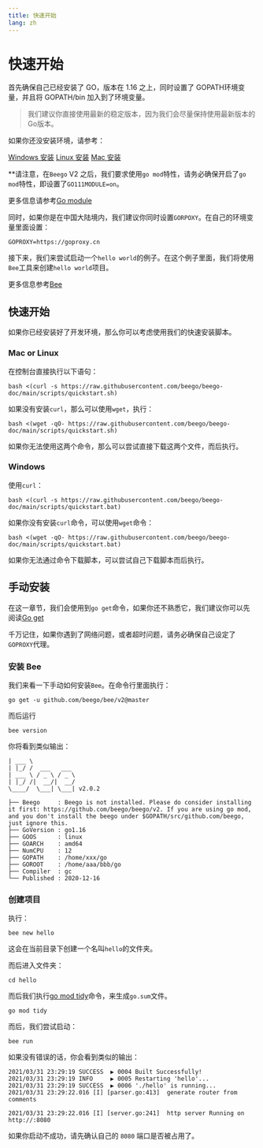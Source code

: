 ```yaml
---
title: 快速开始
lang: zh
---
```

# 快速开始

首先确保自己已经安装了 GO，版本在 1.16 之上，同时设置了 GOPATH环境变量，并且将 GOPATH/bin 加入到了环境变量。

> 我们建议你直接使用最新的稳定版本，因为我们会尽量保持使用最新版本的Go版本。

如果你还没安装环境，请参考：

[Windows 安装](install_go_windows.md)
[Linux 安装](install_go_linux.md)
[Mac 安装](install_go_mac.md)

**请注意，在`Beego` V2 之后，我们要求使用`go mod`特性，请务必确保开启了`go mod`特性，即设置了`GO111MODULE=on`。

更多信息请参考[Go module](go_mod.md)

同时，如果你是在中国大陆境内，我们建议你同时设置`GORPOXY`。在自己的环境变量里面设置：
```shell
GOPROXY=https://goproxy.cn
```

接下来，我们来尝试启动一个`hello world`的例子。在这个例子里面，我们将使用`Bee`工具来创建`hello world`项目。

更多信息参考[Bee](bee)

## 快速开始

如果你已经安装好了开发环境，那么你可以考虑使用我们的快速安装脚本。

### Mac or Linux

在控制台直接执行以下语句：

```shell
bash <(curl -s https://raw.githubusercontent.com/beego/beego-doc/main/scripts/quickstart.sh)
```
如果没有安装`curl`，那么可以使用`wget`，执行：

```shell
bash <(wget -qO- https://raw.githubusercontent.com/beego/beego-doc/main/scripts/quickstart.sh)
```

如果你无法使用这两个命令，那么可以尝试直接下载这两个文件，而后执行。

### Windows 

使用`curl`：

```shell
bash <(curl -s https://raw.githubusercontent.com/beego/beego-doc/main/scripts/quickstart.bat)
```
如果你没有安装`curl`命令，可以使用`wget`命令：
```shell
bash <(wget -qO- https://raw.githubusercontent.com/beego/beego-doc/main/scripts/quickstart.bat)
```
如果你无法通过命令下载脚本，可以尝试自己下载脚本而后执行。

## 手动安装

在这一章节，我们会使用到`go get`命令，如果你还不熟悉它，我们建议你可以先阅读[Go get](go_get_command.md)

千万记住，如果你遇到了网络问题，或者超时问题，请务必确保自己设定了`GOPROXY`代理。

### 安装 Bee
我们来看一下手动如何安装`Bee`。在命令行里面执行：
```shell
go get -u github.com/beego/bee/v2@master
```
而后运行
```shell
bee version
```
你将看到类似输出：
```shell
| ___ \
| |_/ /  ___   ___
| ___ \ / _ \ / _ \
| |_/ /|  __/|  __/
\____/  \___| \___| v2.0.2

├── Beego     : Beego is not installed. Please do consider installing it first: https://github.com/beego/beego/v2. If you are using go mod, and you don't install the beego under $GOPATH/src/github.com/beego, just ignore this.
├── GoVersion : go1.16
├── GOOS      : linux
├── GOARCH    : amd64
├── NumCPU    : 12
├── GOPATH    : /home/xxx/go
├── GOROOT    : /home/aaa/bbb/go
├── Compiler  : gc
└── Published : 2020-12-16

```

### 创建项目
执行：
```shell
bee new hello
```
这会在当前目录下创建一个名叫`hello`的文件夹。

而后进入文件夹：
```shell
cd hello
```

而后我们执行[go mod tidy](go_mod.md)命令，来生成`go.sum`文件。

```shell
go mod tidy
```

而后，我们尝试启动：
```shell
bee run
```
如果没有错误的话，你会看到类似的输出：
```shell
2021/03/31 23:29:19 SUCCESS  ▶ 0004 Built Successfully!
2021/03/31 23:29:19 INFO     ▶ 0005 Restarting 'hello'...
2021/03/31 23:29:19 SUCCESS  ▶ 0006 './hello' is running...
2021/03/31 23:29:22.016 [I] [parser.go:413]  generate router from comments

2021/03/31 23:29:22.016 [I] [server.go:241]  http server Running on http://:8080
```

如果你启动不成功，请先确认自己的 `8080` 端口是否被占用了。
